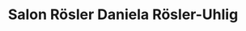 ---
title: "Salon Rösler Daniela Rösler-Uhlig"
url: /michendorf/salon-roesler-daniela-roesler-uhlig/
shop: Friseur
---
